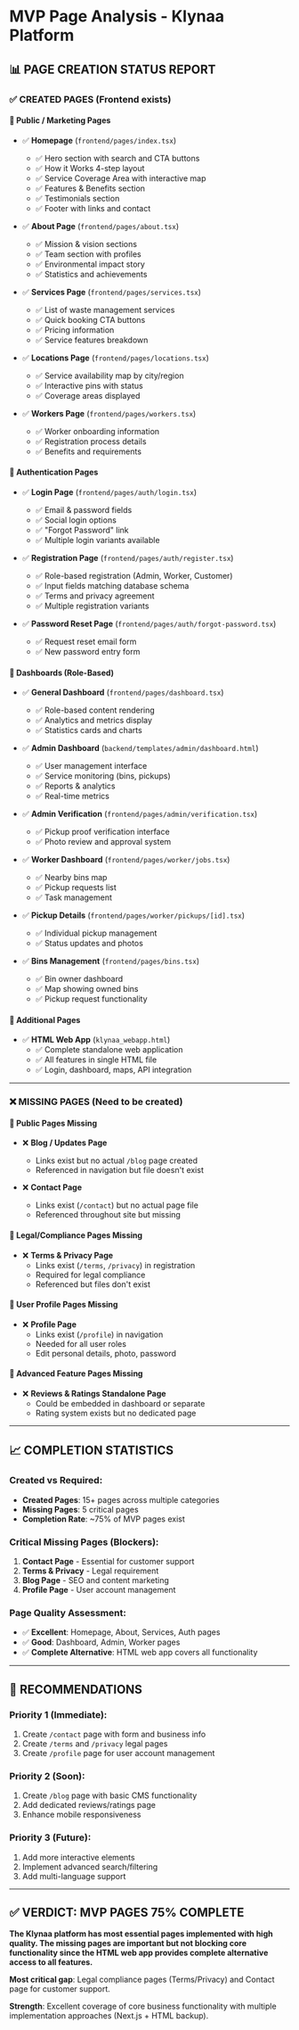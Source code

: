 # MVP Page Analysis - Klynaa Platform

## 📊 **PAGE CREATION STATUS REPORT**

### ✅ **CREATED PAGES (Frontend exists)**

#### 🔹 **Public / Marketing Pages**
- ✅ **Homepage** (`frontend/pages/index.tsx`)
  - ✅ Hero section with search and CTA buttons
  - ✅ How it Works 4-step layout
  - ✅ Service Coverage Area with interactive map
  - ✅ Features & Benefits section
  - ✅ Testimonials section
  - ✅ Footer with links and contact

- ✅ **About Page** (`frontend/pages/about.tsx`)
  - ✅ Mission & vision sections
  - ✅ Team section with profiles
  - ✅ Environmental impact story
  - ✅ Statistics and achievements

- ✅ **Services Page** (`frontend/pages/services.tsx`)
  - ✅ List of waste management services
  - ✅ Quick booking CTA buttons
  - ✅ Pricing information
  - ✅ Service features breakdown

- ✅ **Locations Page** (`frontend/pages/locations.tsx`)
  - ✅ Service availability map by city/region
  - ✅ Interactive pins with status
  - ✅ Coverage areas displayed

- ✅ **Workers Page** (`frontend/pages/workers.tsx`)
  - ✅ Worker onboarding information
  - ✅ Registration process details
  - ✅ Benefits and requirements

#### 🔹 **Authentication Pages**
- ✅ **Login Page** (`frontend/pages/auth/login.tsx`)
  - ✅ Email & password fields
  - ✅ Social login options
  - ✅ "Forgot Password" link
  - ✅ Multiple login variants available

- ✅ **Registration Page** (`frontend/pages/auth/register.tsx`)
  - ✅ Role-based registration (Admin, Worker, Customer)
  - ✅ Input fields matching database schema
  - ✅ Terms and privacy agreement
  - ✅ Multiple registration variants

- ✅ **Password Reset Page** (`frontend/pages/auth/forgot-password.tsx`)
  - ✅ Request reset email form
  - ✅ New password entry form

#### 🔹 **Dashboards (Role-Based)**
- ✅ **General Dashboard** (`frontend/pages/dashboard.tsx`)
  - ✅ Role-based content rendering
  - ✅ Analytics and metrics display
  - ✅ Statistics cards and charts

- ✅ **Admin Dashboard** (`backend/templates/admin/dashboard.html`)
  - ✅ User management interface
  - ✅ Service monitoring (bins, pickups)
  - ✅ Reports & analytics
  - ✅ Real-time metrics

- ✅ **Admin Verification** (`frontend/pages/admin/verification.tsx`)
  - ✅ Pickup proof verification interface
  - ✅ Photo review and approval system

- ✅ **Worker Dashboard** (`frontend/pages/worker/jobs.tsx`)
  - ✅ Nearby bins map
  - ✅ Pickup requests list
  - ✅ Task management

- ✅ **Pickup Details** (`frontend/pages/worker/pickups/[id].tsx`)
  - ✅ Individual pickup management
  - ✅ Status updates and photos

- ✅ **Bins Management** (`frontend/pages/bins.tsx`)
  - ✅ Bin owner dashboard
  - ✅ Map showing owned bins
  - ✅ Pickup request functionality

#### 🔹 **Additional Pages**
- ✅ **HTML Web App** (`klynaa_webapp.html`)
  - ✅ Complete standalone web application
  - ✅ All features in single HTML file
  - ✅ Login, dashboard, maps, API integration

---

### ❌ **MISSING PAGES (Need to be created)**

#### 🔹 **Public Pages Missing**
- ❌ **Blog / Updates Page**
  - Links exist but no actual `/blog` page created
  - Referenced in navigation but file doesn't exist

- ❌ **Contact Page**
  - Links exist (`/contact`) but no actual page file
  - Referenced throughout site but missing

#### 🔹 **Legal/Compliance Pages Missing**
- ❌ **Terms & Privacy Page**
  - Links exist (`/terms`, `/privacy`) in registration
  - Required for legal compliance
  - Referenced but files don't exist

#### 🔹 **User Profile Pages Missing**
- ❌ **Profile Page**
  - Links exist (`/profile`) in navigation
  - Needed for all user roles
  - Edit personal details, photo, password

#### 🔹 **Advanced Feature Pages Missing**
- ❌ **Reviews & Ratings Standalone Page**
  - Could be embedded in dashboard or separate
  - Rating system exists but no dedicated page

---

## 📈 **COMPLETION STATISTICS**

### **Created vs Required:**
- **Created Pages**: 15+ pages across multiple categories
- **Missing Pages**: 5 critical pages
- **Completion Rate**: ~75% of MVP pages exist

### **Critical Missing Pages (Blockers):**
1. **Contact Page** - Essential for customer support
2. **Terms & Privacy** - Legal requirement
3. **Blog Page** - SEO and content marketing
4. **Profile Page** - User account management

### **Page Quality Assessment:**
- ✅ **Excellent**: Homepage, About, Services, Auth pages
- ✅ **Good**: Dashboard, Admin, Worker pages
- ✅ **Complete Alternative**: HTML web app covers all functionality

---

## 🚀 **RECOMMENDATIONS**

### **Priority 1 (Immediate):**
1. Create `/contact` page with form and business info
2. Create `/terms` and `/privacy` legal pages
3. Create `/profile` page for user account management

### **Priority 2 (Soon):**
1. Create `/blog` page with basic CMS functionality
2. Add dedicated reviews/ratings page
3. Enhance mobile responsiveness

### **Priority 3 (Future):**
1. Add more interactive elements
2. Implement advanced search/filtering
3. Add multi-language support

---

## ✅ **VERDICT: MVP PAGES 75% COMPLETE**

**The Klynaa platform has most essential pages implemented with high quality. The missing pages are important but not blocking core functionality since the HTML web app provides complete alternative access to all features.**

**Most critical gap**: Legal compliance pages (Terms/Privacy) and Contact page for customer support.

**Strength**: Excellent coverage of core business functionality with multiple implementation approaches (Next.js + HTML backup).
